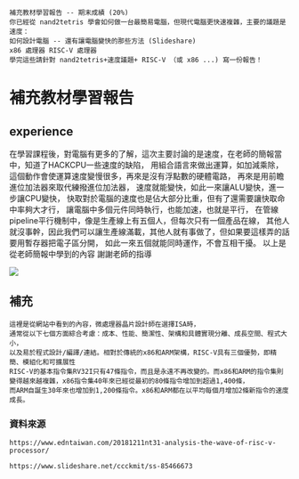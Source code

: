 ```
補充教材學習報告 -- 期末成績 (20%)
你已經從 nand2tetris 學會如何做一台最簡易電腦，但現代電腦更快速複雜，主要的議題是速度：
如何設計電腦 -- 還有讓電腦變快的那些方法 (Slideshare)
x86 處理器 RISC-V 處理器 
學完這些請針對 nand2tetris+速度議題+ RISC-V （或 x86 ...) 寫一份報告！
```
# 補充教材學習報告

## experience

在學習課程後，對電腦有更多的了解，這次主要討論的是速度，在老師的簡報當中，知道了HACKCPU一些速度的缺陷，
用組合語言來做出運算，如加減乘除，這個動作會使運算速度變慢很多，再來是沒有浮點數的硬體電路，
再來是用前瞻進位加法器來取代練撥進位加法器，
速度就能變快，如此一來讓ALU變快，進一步讓CPU變快，
快取對於電腦的速度也是佔大部分比重，但有了還需要讓快取命中率夠大才行，
讓電腦中多個元件同時執行，也能加速，也就是平行，
在管線pipeline平行機制中，像是生產線上有五個人，但每次只有一個產品在線，
其他人就沒事幹，因此我們可以讓生產線滿載，其他人就有事做了，但如果要這樣弄的話要用暫存器把電子區分開，
如此一來五個就能同時運作，不會互相干擾。
以上是從老師簡報中學到的內容
謝謝老師的指導

![](https://www.google.com/url?sa=i&url=http%3A%2F%2Fwangofnextdoor.blogspot.com%2F2019%2F02%2Frisc-v.html&psig=AOvVaw33_F7WjXqkcdFl0bd9wQht&ust=1642133722048000&source=images&cd=vfe&ved=0CAsQjRxqFwoTCID5_f3urfUCFQAAAAAdAAAAABAJ)
## 補充
```
這裡是從網站中看到的內容，微處理器晶片設計師在選擇ISA時，
通常從以下七個方面綜合考慮：成本、性能、簡潔性、架構和具體實現分離、成長空間、程式大小，
以及易於程式設計/編譯/連結。相對於傳統的x86和ARM架構，RISC-V具有三個優勢，即精簡、模組化和可擴展性
RISC-V的基本指令集RV32I只有47條指令，而且是永遠不再改變的。而x86和ARM的指令集則變得越來越複雜，x86指令集40年來已經從最初的80條指令增加到超過1,400條，
而ARM自誕生30年來也增加到1,200條指令。x86和ARM都在以平均每個月增加2條新指令的速度成長。
```


### 資料來源
```
https://www.edntaiwan.com/20181211nt31-analysis-the-wave-of-risc-v-processor/

https://www.slideshare.net/ccckmit/ss-85466673



```
